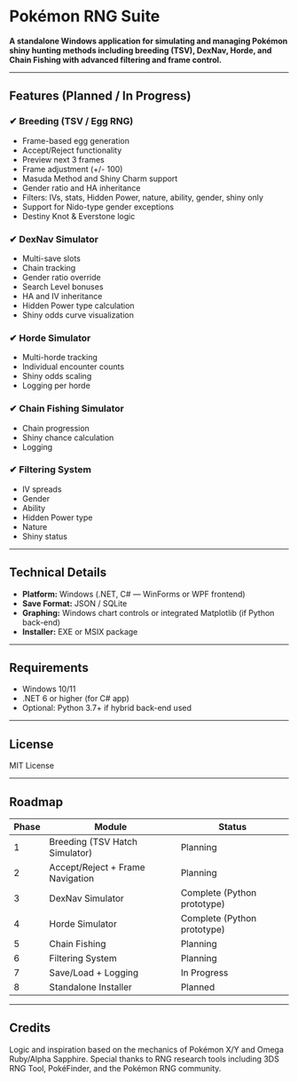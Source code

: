 
# Pokémon RNG Suite

**A standalone Windows application for simulating and managing Pokémon shiny hunting methods including breeding (TSV), DexNav, Horde, and Chain Fishing with advanced filtering and frame control.**

---

## Features (Planned / In Progress)

### ✔ Breeding (TSV / Egg RNG)
- Frame-based egg generation
- Accept/Reject functionality
- Preview next 3 frames
- Frame adjustment (+/- 100)
- Masuda Method and Shiny Charm support
- Gender ratio and HA inheritance
- Filters: IVs, stats, Hidden Power, nature, ability, gender, shiny only
- Support for Nido-type gender exceptions
- Destiny Knot & Everstone logic

### ✔ DexNav Simulator
- Multi-save slots
- Chain tracking
- Gender ratio override
- Search Level bonuses
- HA and IV inheritance
- Hidden Power type calculation
- Shiny odds curve visualization

### ✔ Horde Simulator
- Multi-horde tracking
- Individual encounter counts
- Shiny odds scaling
- Logging per horde

### ✔ Chain Fishing Simulator
- Chain progression
- Shiny chance calculation
- Logging

### ✔ Filtering System
- IV spreads
- Gender
- Ability
- Hidden Power type
- Nature
- Shiny status

---

## Technical Details

- **Platform:** Windows (.NET, C# — WinForms or WPF frontend)
- **Save Format:** JSON / SQLite
- **Graphing:** Windows chart controls or integrated Matplotlib (if Python back-end)
- **Installer:** EXE or MSIX package

---

## Requirements

- Windows 10/11
- .NET 6 or higher (for C# app)
- Optional: Python 3.7+ if hybrid back-end used

---

## License

MIT License

---

## Roadmap

| Phase | Module | Status |
|-------|--------|--------|
| 1 | Breeding (TSV Hatch Simulator) | Planning |
| 2 | Accept/Reject + Frame Navigation | Planning |
| 3 | DexNav Simulator | Complete (Python prototype) |
| 4 | Horde Simulator | Complete (Python prototype) |
| 5 | Chain Fishing | Planning |
| 6 | Filtering System | Planning |
| 7 | Save/Load + Logging | In Progress |
| 8 | Standalone Installer | Planned |

---

## Credits

Logic and inspiration based on the mechanics of Pokémon X/Y and Omega Ruby/Alpha Sapphire.
Special thanks to RNG research tools including 3DS RNG Tool, PokéFinder, and the Pokémon RNG community.


